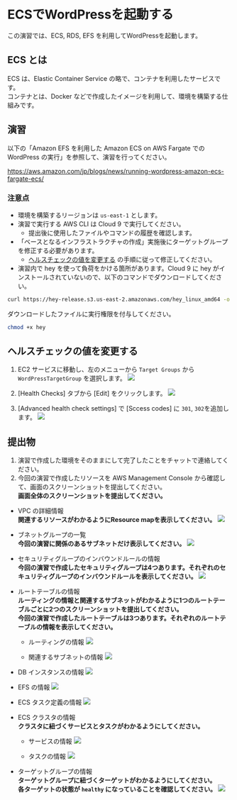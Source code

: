 # ECSでWordPressを起動する
この演習では、ECS, RDS, EFS を利用してWordPressを起動します。

## ECS とは
ECS は、Elastic Container Service の略で、コンテナを利用したサービスです。  
コンテナとは、Docker などで作成したイメージを利用して、環境を構築する仕組みです。

## 演習
以下の「Amazon EFS を利用した Amazon ECS on AWS Fargate での WordPress の実行」を参照して、演習を行ってください。

https://aws.amazon.com/jp/blogs/news/running-wordpress-amazon-ecs-fargate-ecs/

### 注意点
* 環境を構築するリージョンは `us-east-1` とします。
* 演習で実行する AWS CLI は Cloud 9 で実行してください。
  * 提出後に使用したファイルやコマンドの履歴を確認します。
* 「ベースとなるインフラストラクチャの作成」実施後にターゲットグループを修正する必要があります。
  * [ヘルスチェックの値を変更する](#ヘルスチェックの値を変更する) の手順に従って修正してください。
* 演習内で hey を使って負荷をかける箇所があります。Cloud 9 に hey がインストールされていないので、以下のコマンドでダウンロードしてください。

```bash
curl https://hey-release.s3.us-east-2.amazonaws.com/hey_linux_amd64 -o hey
```

ダウンロードしたファイルに実行権限を付与してください。
```bash
chmod +x hey
```

## ヘルスチェックの値を変更する
1. EC2 サービスに移動し、左のメニューから `Target Groups` から `WordPressTargetGroup` を選択します。
![](./17/img/tg_add_sc1.png)

2. [Health Checks] タブから [Edit] をクリックします。
![](./17/img/tg_add_sc2.png)

3. [Advanced health check settings] で [Sccess codes] に `301`, `302`を追加します。
![](./17/img/tg_add_sc3.png)

## 提出物
1. 演習で作成した環境をそのままにして完了したことをチャットで連絡してください。
2. 今回の演習で作成したリソースを AWS Management Console から確認して、画面のスクリーンショットを提出してください。  
__画面全体のスクリーンショットを提出してください。__

  * VPC の詳細情報  
  __関連するリソースがわかるようにResource mapを表示してください。__
  ![](./17/img/vpc.png)

  * ブネットグループの一覧  
  __今回の演習に関係のあるサブネットだけ表示してください。__
  ![](./17/img/subnets.png)

  * セキュリティグループのインバウンドルールの情報  
  __今回の演習で作成したセキュリティグループは4つあります。それぞれのセキュリティグループのインバウンドルールを表示してください。__
  ![](./17/img/sg.png) 

  * ルートテーブルの情報  
  __ルーティングの情報と関連するサブネットがわかるように1つのルートテーブルごとに2つのスクリーンショットを提出してください。__  
  __今回の演習で作成したルートテーブルは3つあります。それぞれのルートテーブルの情報を表示してください。__
    * ルーティングの情報
    ![](./17/img/route1.png)

    * 関連するサブネットの情報
    ![](./17/img/route2.png)
  
* DB インスタンスの情報
![](./17/img/db.png)

* EFS の情報
![](./17/img/efs.png)

* ECS タスク定義の情報
![](./17/img/ecs_taskdef.png)

* ECS クラスタの情報  
__クラスタに紐づくサービスとタスクがわかるようにしてください。__
  * サービスの情報
  ![](./17/img/ecs_service.png)

  * タスクの情報
  ![](./17/img/ecs_task.png)

* ターゲットグループの情報  
__ターゲットグループに紐づくターゲットがわかるようにしてください。__  
__各ターゲットの状態が `healthy` になっていることを確認してください。__
![](./17/img/tg.png)
